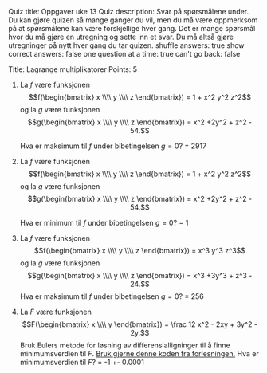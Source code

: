Quiz title: Oppgaver uke 13
Quiz description:   Svar på spørsmålene under. Du kan gjøre quizen så mange ganger du vil,
                    men du må være oppmerksom på at spørsmålene kan være forskjellige hver gang. Det er mange spørsmål hvor du må gjøre en utregning og sette inn et svar. Du må altså gjøre utregninger på nytt hver gang du tar quizen.
shuffle answers: true
show correct answers: false
one question at a time: true
can't go back: false

Title: Lagrange multiplikatorer
Points: 5
1.  La $f$ være funksjonen
    $$f(\begin{bmatrix} x \\\\ y \\\\ z \end{bmatrix}) = 1 + x^2  y^2 z^2$$
    og la $g$ være funksjonen
    $$g(\begin{bmatrix} x \\\\ y \\\\ z \end{bmatrix}) = x^2 +2y^2 + z^2 - 54.$$

    Hva er maksimum til $f$ under bibetingelsen $g = 0$?
=   2917

1.  La $f$ være funksjonen
    $$f(\begin{bmatrix} x \\\\ y \\\\ z \end{bmatrix}) = 1 + x^2  y^2 z^2$$
    og la $g$ være funksjonen
    $$g(\begin{bmatrix} x \\\\ y \\\\ z \end{bmatrix}) = x^2 +2y^2 + z^2 - 54.$$

    Hva er minimum til $f$ under bibetingelsen $g = 0$?
=   1

1.  La $f$ være funksjonen
    $$f(\begin{bmatrix} x \\\\ y \\\\ z \end{bmatrix}) = x^3  y^3 z^3$$
    og la $g$ være funksjonen
    $$g(\begin{bmatrix} x \\\\ y \\\\ z \end{bmatrix}) = x^3 +3y^3 + z^3 - 24.$$
    Hva er maksimum til $f$ under bibetingelsen $g = 0$?
=   256

1.  La $F$ være funksjonen
    $$F(\begin{bmatrix} x \\\\ y \end{bmatrix}) = \frac 12 x^2 - 2xy + 3y^2 - 2y.$$
    Bruk Eulers metode for løsning av differensialligninger
    til å finne minimumsverdien til $F$.
    [Bruk gjerne denne koden fra forlesningen.](https://colab.research.google.com/github/mbr085/V25MAT102/blob/main/notebooks/oblig3/gradienteuler.ipynb)
    Hva er minimumsverdien til $F$?
=   -1 +- 0.0001


